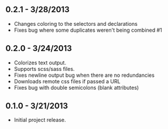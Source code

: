 ## 0.2.1 - 3/28/2013 ##

* Changes coloring to the selectors and declarations
* Fixes bug where some duplicates weren't being combined #1

## 0.2.0 - 3/24/2013 ##

* Colorizes text output.
* Supports scss/sass files.
* Fixes newline output bug when there are no redundancies
* Downloads remote css files if passed a URL
* Fixes bug with double semicolons (blank attributes)

## 0.1.0 - 3/21/2013 ##

* Initial project release.
